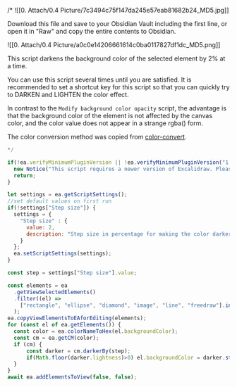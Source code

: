 /*
![[0. Attach/0.4 Picture/7c3494c75f147da245e57eab81682b24_MD5.jpg]]

Download this file and save to your Obsidian Vault including the first line, or open it in "Raw" and copy the entire contents to Obsidian.

![[0. Attach/0.4 Picture/a0c0e14206661614c0ba0117827df1dc_MD5.png]]

This script darkens the background color of the selected element by 2% at a time. 

You can use this script several times until you are satisfied. It is recommended to set a shortcut key for this script so that you can quickly try to DARKEN and LIGHTEN the color effect.

In contrast to the `Modify background color opacity` script, the advantage is that the background color of the element is not affected by the canvas color, and the color value does not appear in a strange rgba() form.

The color conversion method was copied from [color-convert](https://github.com/Qix-/color-convert).

```javascript
*/

if(!ea.verifyMinimumPluginVersion || !ea.verifyMinimumPluginVersion("1.7.19")) {
  new Notice("This script requires a newer version of Excalidraw. Please install the latest version.");
  return;
}

let settings = ea.getScriptSettings();
//set default values on first run
if(!settings["Step size"]) {
  settings = {
    "Step size" : {
      value: 2,
      description: "Step size in percentage for making the color darker"
    }
  };
  ea.setScriptSettings(settings);
}

const step = settings["Step size"].value;

const elements = ea
  .getViewSelectedElements()
  .filter((el) =>
    ["rectangle", "ellipse", "diamond", "image", "line", "freedraw"].includes(el.type)
  );
ea.copyViewElementsToEAforEditing(elements);
for (const el of ea.getElements()) {
  const color = ea.colorNameToHex(el.backgroundColor);
  const cm = ea.getCM(color);
  if (cm) {
	  const darker = cm.darkerBy(step);
	  if(Math.floor(darker.lightness)>0) el.backgroundColor = darker.stringHSL();
  }
}
await ea.addElementsToView(false, false);
